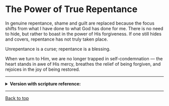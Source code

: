 # The Power of True Repentance

In genuine repentance, shame and guilt are replaced because the focus shifts from what I have done to what God has done for me. There is no need to hide, but rather to boast in the power of His forgiveness. If one still hides and covers, repentance has not truly taken place.

Unrepentance is a curse; repentance is a blessing.

When we turn to Him, we are no longer trapped in self-condemnation — the heart stands in awe of His mercy, breathes the relief of being forgiven, and rejoices in the joy of being restored.

-----

<details>
<summary><b>Version with scripture reference:</b></summary>

In genuine repentance, shame and guilt are replaced because the focus shifts from what I have done to what God has done for me (Ephesians 2:4–5). There is no need to hide, but rather to boast in the power of His forgiveness (2 Corinthians 12:9). If one still hides and covers, repentance has not truly taken place (Proverbs 28:13).

Unrepentance is a curse; repentance is a blessing (Acts 3:19).

When we turn to Him, we are no longer trapped in self-condemnation (Romans 8:1) — the heart stands in awe of His mercy (Psalm 103:10–12), breathes the relief of being forgiven (1 John 1:9), and rejoices in the joy of being restored (Luke 15:7).

</details>

---

[Back to top](#)